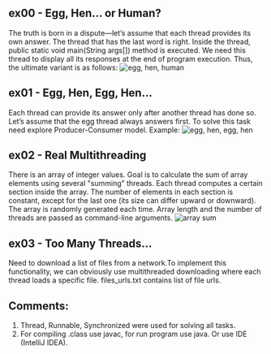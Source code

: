## ex00 - Egg, Hen... or Human?
The truth is born in a dispute—let’s assume that each thread provides its own answer. The thread that has the last word is right. Inside the thread, public static void main(String args[]) method is executed. We need this thread to display all its responses at the end of program execution. Thus, the ultimate variant is as follows:
![egg, hen, human](https://user-images.githubusercontent.com/67025828/123535515-f55d5700-d72c-11eb-9786-fe926d260f38.png)

## ex01 - Egg, Hen, Egg, Hen...
Each thread can provide its answer only after another thread has done so. Let’s assume that the egg thread always answers first. To solve this task need explore Producer-Consumer model. Example:
![egg, hen, egg, hen](https://user-images.githubusercontent.com/67025828/123535624-9cda8980-d72d-11eb-95ec-32c705b884a0.png)

## ex02 - Real Multithreading
There is an array of integer values. Goal is to calculate the sum of array elements using several "summing" threads. Each thread computes a certain section inside the array. The number of elements in each section is constant, except for the last one (its size can differ upward or downward). The array is randomly generated each time. Array length and the number of threads are passed as command-line arguments.
![array sum](https://user-images.githubusercontent.com/67025828/123535702-2e49fb80-d72e-11eb-9acc-04d4c73c810d.png)

## ex03 - Too Many Threads...
Need to download a list of files from a network.To implement this functionality, we can obviously use multithreaded downloading where each thread loads a specific file. files_urls.txt contains list of file urls. 


## Comments:
1. Thread, Runnable, Synchronized were used for solving all tasks.
2. For compiling .class use javac, for run program use java. Or use IDE (IntelliJ IDEA).
